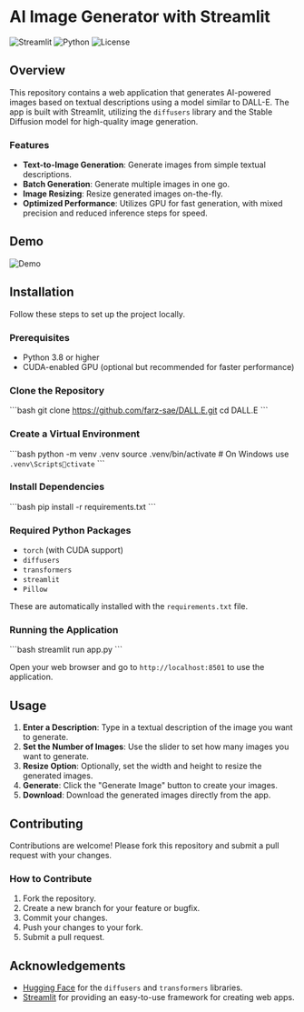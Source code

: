 
# AI Image Generator with Streamlit

![Streamlit](https://img.shields.io/badge/Streamlit-1.0.0-brightgreen)
![Python](https://img.shields.io/badge/Python-3.8%2B-blue)
![License](https://img.shields.io/badge/License-MIT-yellowgreen)

## Overview

This repository contains a web application that generates AI-powered images based on textual descriptions using a model similar to DALL-E. The app is built with Streamlit, utilizing the `diffusers` library and the Stable Diffusion model for high-quality image generation.

### Features

- **Text-to-Image Generation**: Generate images from simple textual descriptions.
- **Batch Generation**: Generate multiple images in one go.
- **Image Resizing**: Resize generated images on-the-fly.
- **Optimized Performance**: Utilizes GPU for fast generation, with mixed precision and reduced inference steps for speed.

## Demo

![Demo](path/to/demo.gif)

## Installation

Follow these steps to set up the project locally.

### Prerequisites

- Python 3.8 or higher
- CUDA-enabled GPU (optional but recommended for faster performance)

### Clone the Repository

\`\`\`bash
git clone https://github.com/farz-sae/DALL.E.git
cd DALL.E
\`\`\`

### Create a Virtual Environment

\`\`\`bash
python -m venv .venv
source .venv/bin/activate  # On Windows use `.venv\Scriptsctivate`
\`\`\`

### Install Dependencies

\`\`\`bash
pip install -r requirements.txt
\`\`\`

### Required Python Packages

- `torch` (with CUDA support)
- `diffusers`
- `transformers`
- `streamlit`
- `Pillow`

These are automatically installed with the `requirements.txt` file.

### Running the Application

\`\`\`bash
streamlit run app.py
\`\`\`

Open your web browser and go to `http://localhost:8501` to use the application.

## Usage

1. **Enter a Description**: Type in a textual description of the image you want to generate.
2. **Set the Number of Images**: Use the slider to set how many images you want to generate.
3. **Resize Option**: Optionally, set the width and height to resize the generated images.
4. **Generate**: Click the "Generate Image" button to create your images.
5. **Download**: Download the generated images directly from the app.

## Contributing

Contributions are welcome! Please fork this repository and submit a pull request with your changes.

### How to Contribute

1. Fork the repository.
2. Create a new branch for your feature or bugfix.
3. Commit your changes.
4. Push your changes to your fork.
5. Submit a pull request.

## Acknowledgements

- [Hugging Face](https://huggingface.co/) for the `diffusers` and `transformers` libraries.
- [Streamlit](https://streamlit.io/) for providing an easy-to-use framework for creating web apps.


